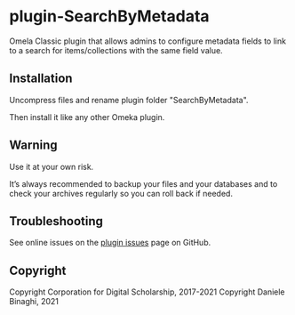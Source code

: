 # plugin-SearchByMetadata
Omela Classic plugin that allows admins to configure metadata fields to link to a search for items/collections with the same field value.

## Installation
Uncompress files and rename plugin folder "SearchByMetadata".

Then install it like any other Omeka plugin.

## Warning
Use it at your own risk.

It’s always recommended to backup your files and your databases and to check your archives regularly so you can roll back if needed.

## Troubleshooting
See online issues on the <a href="https://github.com/omeka/plugin-SearchByMetadata/issues" target="_blank">plugin issues</a> page on GitHub.

## Copyright
Copyright Corporation for Digital Scholarship, 2017-2021
Copyright Daniele Binaghi, 2021
